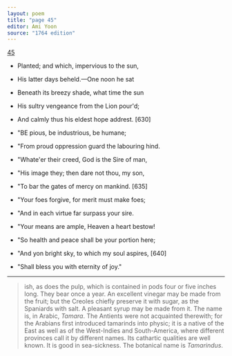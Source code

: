 ```yaml
---
layout: poem
title: "page 45"
editor: Ami Yoon
source: "1764 edition"
---
```



[45]()  

- Planted; and which, impervious to the sun,  
- His latter days beheld.—One noon he sat  
- Beneath its breezy shade, what time the sun  
- His sultry vengeance from the Lion pour'd;  
- And calmly thus his eldest hope addrest. [630]  

- \"BE pious, be industrious, be humane;  
- \"From proud oppression guard the labouring hind.  
- \"Whate'er their creed, God is the Sire of man,  
- \"His image they; then dare not thou, my son,  
- \"To bar the gates of mercy on mankind. [635]  
- \"Your foes forgive, for merit must make foes;  
- \"And in each virtue far surpass your sire.  
- \"Your means are ample, Heaven a heart bestow!  
- \"So health and peace shall be your portion here;  
- \"And yon bright sky, to which my soul aspires, [640]  
- \"Shall bless you with eternity of joy.\"  

---

> ish, as does the pulp, which is contained in pods four or five inches long. They bear once a year. An excellent vinegar may be made from the fruit; but the Creoles chiefly preserve it with sugar, as the Spaniards with salt. A pleasant syrup may be made from it. The name is, in Arabic, *Tamara*. The Antients were not acquainted therewith; for the Arabians first introduced tamarinds into physic; it is a native of the East as well as of the West-Indies and South-America, where different provinces call it by different names. Its cathartic qualities are well known. It is good in sea-sickness. The botanical name is *Tamarindus*.
